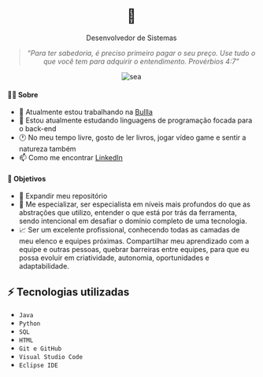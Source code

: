 <div align="center">
<h1> 👋 </h1>
<p>Desenvolvedor de Sistemas</p>

>*“Para ter sabedoria, é preciso primeiro pagar o seu preço. Use tudo o que você tem para adquirir o entendimento. Provérbios 4:7”*

![sea](https://user-images.githubusercontent.com/69989654/190036342-b8c073e6-a8f9-405b-b759-8e790e6f1990.jpg)

</div>

#### 👩‍💻 Sobre

- 🔭 Atualmente estou trabalhando na [Bullla](https://www.bullla.com.br/)
- 🌱 Estou atualmente estudando linguagens de programação focada para o back-end
- 🕐 No meu tempo livre, gosto de ler livros, jogar vídeo game e sentir a natureza também
- 📫 Como me encontrar [LinkedIn](https://www.linkedin.com/in/gsoaresdesouza/) 

#### 🎯 Objetivos 

- 📂 Expandir meu repositório
- 🤝 Me especializar, ser especialista em níveis mais profundos do que as abstrações que utilizo, entender o que está por trás da ferramenta, sendo intencional em desafiar o domínio completo de uma tecnologia.
- 📈 Ser um excelente profissional, conhecendo todas as camadas de meu  elenco e equipes próximas. Compartilhar meu aprendizado com a equipe e outras pessoas, quebrar barreiras entre equipes, para que eu possa evoluir em criatividade, autonomia, oportunidades e adaptabilidade.

## ⚡ Tecnologias utilizadas

- ``Java``
- ``Python``
- ``SQL``
- ``HTML``
- ``Git e GitHub``
- ``Visual Studio Code``
- ``Eclipse IDE``
